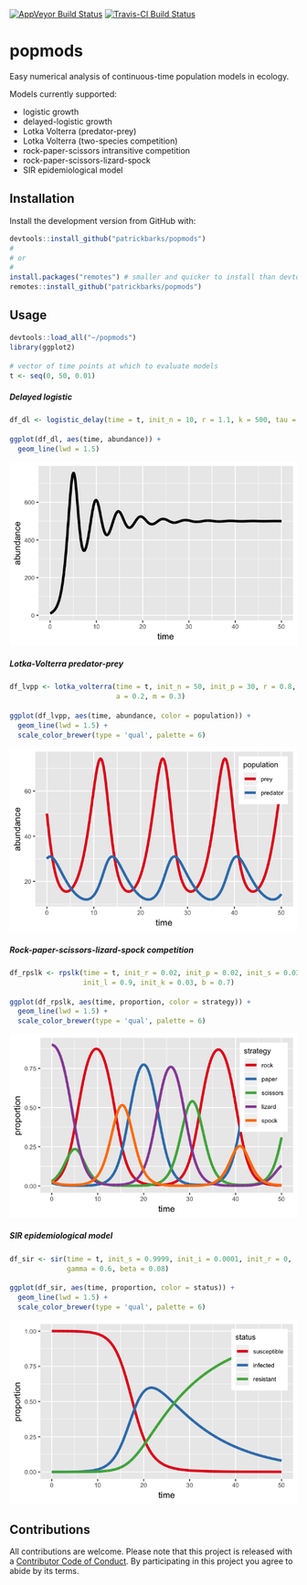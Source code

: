 
<!-- README.md is generated from README.Rmd. Please edit that file -->
[![AppVeyor Build Status](https://ci.appveyor.com/api/projects/status/github/patrickbarks/popmods?branch=master&svg=true)](https://ci.appveyor.com/project/patrickbarks/popmods) [![Travis-CI Build Status](https://travis-ci.org/patrickbarks/popmods.svg?branch=master)](https://travis-ci.org/patrickbarks/popmods)

popmods
=======

Easy numerical analysis of continuous-time population models in ecology.

Models currently supported:

-   logistic growth
-   delayed-logistic growth
-   Lotka Volterra (predator-prey)
-   Lotka Volterra (two-species competition)
-   rock-paper-scissors intransitive competition
-   rock-paper-scissors-lizard-spock
-   SIR epidemiological model

Installation
------------

Install the development version from GitHub with:

``` r
devtools::install_github("patrickbarks/popmods")
#
# or
#
install.packages("remotes") # smaller and quicker to install than devtools
remotes::install_github("patrickbarks/popmods")
```

Usage
-----

``` r
devtools::load_all("~/popmods")
library(ggplot2)

# vector of time points at which to evaluate models
t <- seq(0, 50, 0.01)
```

##### Delayed logistic

``` r
df_dl <- logistic_delay(time = t, init_n = 10, r = 1.1, k = 500, tau = 1.12)

ggplot(df_dl, aes(time, abundance)) +
  geom_line(lwd = 1.5)
```

![](man/img/Delayed-logistic-1.png)

##### Lotka-Volterra predator-prey

``` r
df_lvpp <- lotka_volterra(time = t, init_n = 50, init_p = 30, r = 0.8, c = 0.04,
                          a = 0.2, m = 0.3)

ggplot(df_lvpp, aes(time, abundance, color = population)) +
  geom_line(lwd = 1.5) +
  scale_color_brewer(type = 'qual', palette = 6)
```

![](man/img/Lotka-Volterra-predator-prey-1.png)

##### Rock-paper-scissors-lizard-spock competition

``` r
df_rpslk <- rpslk(time = t, init_r = 0.02, init_p = 0.02, init_s = 0.03,
                  init_l = 0.9, init_k = 0.03, b = 0.7)

ggplot(df_rpslk, aes(time, proportion, color = strategy)) +
  geom_line(lwd = 1.5) +
  scale_color_brewer(type = 'qual', palette = 6)
```

![](man/img/R-P-S-L-K-competition-1.png)

##### SIR epidemiological model

``` r
df_sir <- sir(time = t, init_s = 0.9999, init_i = 0.0001, init_r = 0,
              gamma = 0.6, beta = 0.08)

ggplot(df_sir, aes(time, proportion, color = status)) +
  geom_line(lwd = 1.5) +
  scale_color_brewer(type = 'qual', palette = 6)
```

![](man/img/SIR-epidemiological-model-1.png)

Contributions
-------------

All contributions are welcome. Please note that this project is released with a [Contributor Code of Conduct](CONDUCT.md). By participating in this project you agree to abide by its terms.
